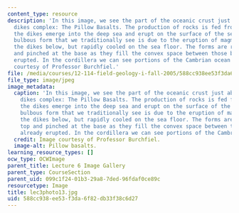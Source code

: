 ```yaml
---
content_type: resource
description: 'In this image, we see the part of the oceanic crust just above the sheet
  dikes complex: The Pillow Basalts. The production of rocks is fed from below by
  the dikes emerge into the deep sea and erupt on the surface of the seafloor. The
  bulbous form that we traditionally see is due to the eruption of magma fed from
  the dikes below, but rapidly cooled on the sea floor. The forms are rounded on top
  and pinched at the base as they fill the convex space between those basalts already
  erupted. In the cordillera we can see portions of the Cambrian ocean floor. Image
  courtesy of Professor Burchfiel.'
file: /media/courses/12-114-field-geology-i-fall-2005/588cc938ee53f3da6f82db33f38c6d27_lec3photo13.jpg
file_type: image/jpeg
image_metadata:
  caption: 'In this image, we see the part of the oceanic crust just above the sheet
    dikes complex: The Pillow Basalts. The production of rocks is fed from below by
    the dikes emerge into the deep sea and erupt on the surface of the seafloor. The
    bulbous form that we traditionally see is due to the eruption of magma fed from
    the dikes below, but rapidly cooled on the sea floor. The forms are rounded on
    top and pinched at the base as they fill the convex space between those basalts
    already erupted. In the cordillera we can see portions of the Cambrian ocean floor.'
  credit: Image courtesy of Professor Burchfiel.
  image-alt: Pillow basalts.
learning_resource_types: []
ocw_type: OCWImage
parent_title: Lecture 6 Image Gallery
parent_type: CourseSection
parent_uid: 099c1f24-01b3-29a8-7ded-96fdaf0ce89c
resourcetype: Image
title: lec3photo13.jpg
uid: 588cc938-ee53-f3da-6f82-db33f38c6d27
---
```

